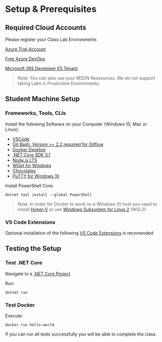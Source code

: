 # Setup & Prerequisites

## Required Cloud Accounts

Please register your Class Lab Environments

[Azure Trial Account](https://azure.microsoft.com/de-de/free/)

[Free Azure DevOps](https://azure.microsoft.com/en-us/services/devops/?nav=min)

[Microsoft 365 Developer E5 Tenant](<(https://developer.microsoft.com/en-us/microsoft-365/dev-program)>)

> Note: You can also use your MSDN Ressources. We do not support taking Labs in Production Environments.

## Student Machine Setup

### Frameworks, Tools, CLIs

Install the following Software on your Computer (Windows 10, Mac or Linux):

- [VSCode](https://code.visualstudio.com/download)
- [Git Bash, Version >= 2.2 required for Gitflow ](https://git-scm.com/downloads)
- [Docker Desktop](https://www.docker.com/products/docker-desktop)
- [.NET Core SDK 3.1](https://dotnet.microsoft.com/download)
- [Node.js LTS](https://nodejs.org/en/)
- [WGet for Windows](https://eternallybored.org/misc/wget/)
- [Chocolatey](https://chocolatey.org/install)
- [PuTTY for Windows 10](https://the.earth.li/~sgtatham/putty/latest/w64/putty-64bit-0.73-installer.msi)

Install PowerShell Core:

```
dotnet tool install --global PowerShell
```

> Note: In order for Docker to work on a Windows 10 host you need to install [Hyper-V](https://docs.microsoft.com/en-us/virtualization/hyper-v-on-windows/quick-start/enable-hyper-v) or use [Windows Subsystem for Linux 2](https://docs.microsoft.com/en-us/windows/wsl/wsl2-install) (WSL2).

### VS Code Extensions

Optional installation of the following [VS Code Extensions](./VSCode/) is recomended

## Testing the Setup

### Test .NET Core

Navigate to a [.NET Core Project](./T01/01%20Getting%20Started/Demo-01)

Run:

```
dotnet run
```

### Test Docker

Execute:

```
docker run hello-world
```

If you can run all tests successfully you will be able to complete the class.
